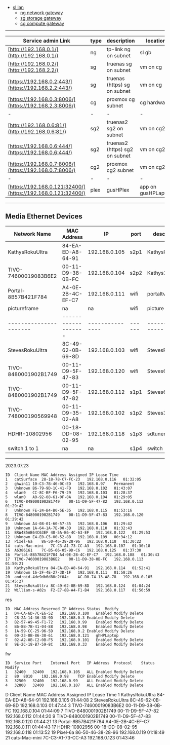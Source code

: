 
- [sl lan](./lan)
  - [ng network gateway](./lan/ng)
  - [sg storage gateway](./lan/sg)
  - [cg compute gateway](./lan/cg)
 
---

| Service admin Link  | type    | description | location    |
|---------------------|---------|-------------|-------------|
| [http://192.168.0.1/](http://192.168.0.1/) | ng | tp-link ng on subnet | sl gb |
| [http://192.168.0.2/](http://192.168.2.2/) | sg | truenas sg on subnet | vm on cg |
| [https://192.168.0.2:443/](https://192.168.2.2:443/) | sg | truenas (https) sg on subnet | vm on cg |
| [https://192.168.0.3:8006/](https://192.168.2.3:8006/) | cg | proxmox cg subnet | cg hardware |
| - | - | - | - |
| [http://192.168.0.6:81/](http://192.168.0.6:81/) | sg2 | truenas2 sg2 on subnet | vm on cg2 |
| [https://192.168.0.6:444/](https://192.168.0.6:444/) | sg2 | truenas2 (https) sg2 on subnet | vm on cg2 |
| [https://192.168.0.7:8006/](https://192.168.0.7:8006/) | cg2 | proxmox cg2 subnet | vm on cg2 |
| - | - | - | - |
| [https://192.168.0.121:32400/](https://192.168.0.121:32400/) | plex | gusHPlex | app on gusHPLaptop |

---

## Media Ethernet Devices

| Network Name         | MAC Address       | IP            | port | description     | location |
|----------------------|-------------------|---------------|------|-----------------|----------|
|	KathysRokuUltra	     | 84-EA-ED-A8-64-91 | 192.168.0.105 | s2p1 | KathysRokuUltra | lr |
|	TIVO-74600019083B6E2 | 00-11-D9-38-0B-FC | 192.168.0.104 | s2p2 | Kathys160 | sr |
|	Portal-8B57B421F784  | A4-0E-2B-4C-EF-C7 | 192.168.0.111 | wifi | portaltv | lr |
| pictureframe         | na | na | wifi | picture frame | lr |
|----------------------|-------------------|---------------|------|-----------------|----------|
|	StevesRokuUltra	     | 8C-49-62-0B-69-8D | 192.168.0.103 | wifi | StevesRokuUltra | sr |
|	TIVO-8480001902B1749 | 00-11-D9-5F-47-83 | 192.168.0.120 | wifi | Steves640 | sr |
|	TIVO-8480001902B1749 | 00-11-D9-5F-47-82 | 192.168.0.112 | s1p1 | Steves640 | sr |
| TIVO-748000190569948 | 00-11-D9-35-02-A8 | 192.168.0.102 | s1p2 | Steves320 | sr |
|	HDHR-10802956	       | 00-18-DD-08-02-95 | 192.168.0.118 | s1p3 | sdtuner | sr |
| switch 1 to 1        | na | na | s1p4 | switch | sr-lr |

---
2023.07.23
```
ID	Client Name	MAC Address	Assigned IP	Lease Time
1	catSurface	28-18-78-C7-FC-23	192.168.0.116	01:32:05
2	ghwin11	10-C3-7B-46-0C-ED	192.168.0.97	Permanent
3	Unknown	B6-79-9D-1C-41-FD	192.168.0.102	01:43:07
4	wlan0	CC-8C-BF-F6-79-29	192.168.0.103	01:28:37
5	wlan0	A0-92-08-61-0F-8A	192.168.0.104	01:29:05
6	TIVO-8480001902B1749	00-11-D9-5F-47-82	192.168.0.112	01:29:42
7	Unknown	FE-24-B4-B0-5E-35	192.168.0.115	01:53:16
8	TIVO-8480001902B1749	00-11-D9-5F-47-83	192.168.0.120	01:29:42
9	Unknown	A4-08-01-60-57-35	192.168.0.106	01:29:42
10	Unknown	1A-64-1A-7E-00-3D	192.168.0.110	01:32:43
11	BRW485AB64C63EF	48-5A-B6-4C-63-EF	192.168.0.122	01:29:53
12	Unknown	E4-E0-C5-00-52-8B	192.168.0.109	00:34:12
13	Pixel-6a	86-50-46-38-28-96	192.168.0.118	01:30:22
14	cats-Mac-mini	7C-C3-A1-73-CC-A3	192.168.0.107	01:30:18
15	A6386161	7C-B5-66-05-9D-C6	192.168.0.125	01:37:30
16	Portal-8B57B421F784	A4-0E-2B-4C-EF-C7	192.168.0.108	01:30:43
17	TIVO-74600019083B6E2	00-11-D9-38-0B-FC	192.168.0.113	01:50:21
18	KathysRokuUltra	84-EA-ED-A8-64-91	192.168.0.114	01:52:41
19	Unknown	16-2F-4E-27-3D-1F	192.168.0.111	01:58:26
20	android-4de9db6d80c2f04c	AC-D0-74-13-A8-78	192.168.0.105	01:45:27
21	StevesRokuUltra	8C-49-62-0B-69-8D	192.168.0.124	01:04:24
22	William-s-A02s	F2-E7-8B-A4-F1-B4	192.168.0.117	01:56:59
```

res
```
ID	MAC Address	Reserved IP Address	Status	Modify
1	D4-CA-6D-7C-E6-52	192.168.0.100	Enabled	Modify Delete
2	C8-2A-14-36-3D-9D	192.168.0.3	Enabled	Modify Delete
3	B2-57-A9-45-F1-72	192.168.0.99	Enabled	Modify Delete
4	B6-8B-7B-41-04-88	192.168.0.98	Enabled	Modify Delete
5	1A-59-CC-25-96-5D	192.168.0.2	Enabled	Modify Delete
6	00-23-8B-86-38-61	192.168.0.121	ghHPLaptop
7	02-A2-0B-C2-0B-F5	192.168.0.101	Enabled	Modify Delete
8	9E-2C-18-B7-59-8C	192.168.0.33	Enabled	Modify Delete
```

fw
```
ID	Service Port	Internal Port	IP Address	Protocol	Status	Modify
1	32400	32400	192.168.0.105	ALL	Enabled	Modify Delete
2	80	8010	192.168.0.98	TCP	Enabled	Modify Delete
3	32500	32400	192.168.0.99	ALL	Enabled	Modify Delete
4	32800	32400	192.168.0.107	ALL	Enabled	Modify Delete
```
D	Client Name	MAC Address	Assigned IP	Lease Time
1	KathysRokuUltra	84-EA-ED-A8-64-91	192.168.0.105	01:44:08
2	StevesRokuUltra	8C-49-62-0B-69-8D	192.168.0.103	01:47:44
3	TIVO-74600019083B6E2	00-11-D9-38-0B-FC	192.168.0.104	01:44:09
7	TIVO-8480001902B1749	00-11-D9-5F-47-82	192.168.0.112	01:44:20
9	TIVO-8480001902B1749	00-11-D9-5F-47-83	192.168.0.120	01:44:21
13	Portal-8B57B421F784	A4-0E-2B-4C-EF-C7	192.168.0.111	01:44:43
17	HDHR-10802956	00-18-DD-08-02-95	192.168.0.118	01:13:52
19	Pixel-6a	86-50-46-38-28-96	192.168.0.119	01:18:49
21	cats-Mac-mini	7C-C3-A1-73-CC-A3	192.168.0.123	01:43:46
